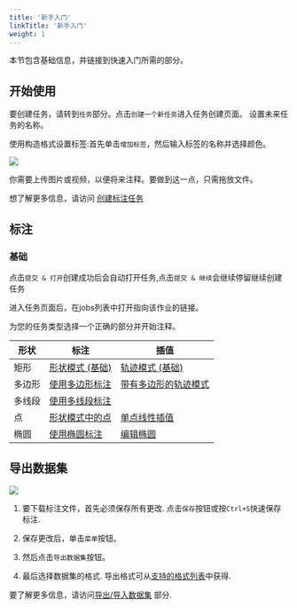 ```yaml
---
title: '新手入门'
linkTitle: '新手入门'
weight: 1
---
```


本节包含基础信息，并链接到快速入门所需的部分。


## 开始使用

要创建任务，请转到`任务`部分。点击`创建一个新任务`进入任务创建页面。
设置未来任务的名称。

使用构造格式设置标签:首先单击`增加标签`，然后输入标签的名称并选择颜色。

![](/images/create_a_new_task.gif)

你需要上传图片或视频，以便将来注释。要做到这一点，只需拖放文件。

想了解更多信息，请访问 [创建标注任务](/docs/manual/basics/create_an_annotation_task/)

## 标注

### 基础

点击`提交 & 打开`创建成功后会自动打开任务,点击`提交 & 继续`会继续停留继续创建任务

进入任务页面后，在jobs列表中打开指向该作业的链接。

为您的任务类型选择一个正确的部分并开始注释。

| 形状     | 标注                                                                                 | 插值                                                                                                          |
| --------- | ------------------------------------------------------------------------------------------ | ---------------------------------------------------------------------------------------------------------------------- |
| 矩形 | [形状模式 (基础)](/docs/manual/basics/shape-mode-basics/)                              | [轨迹模式 (基础)](/docs/manual/basics/track-mode-basics/)                                                          |
| 多边形   | [使用多边形标注](/docs/manual/advanced/annotation-with-polygons/)                | [带有多边形的轨迹模式](/docs/manual/advanced/annotation-with-polygons/track-mode-with-polygons/)                   |
| 多线段  | [使用多线段标注](/docs/manual/advanced/annotation-with-polylines/)              |                                                                                                                        |
| 点    | [形状模式中的点](/docs/manual/advanced/annotation-with-points/points-in-shape-mode/) | [单点线性插值](/docs/manual/advanced/annotation-with-points/liner-interpolation-with-one-point/) |
| 椭圆   | [使用椭圆标注](/docs/manual/advanced/annotation-with-cuboids/)                  | [编辑椭圆](/docs/manual/advanced/annotation-with-cuboids/editing-the-cuboid/)                                |


## 导出数据集

![](/images/image028.jpg)

1. 要下载标注文件，首先必须保存所有更改.
   点击`保存`按钮或按`Ctrl+S`快速保存标注.

1. 保存更改后，单击`菜单`按钮。

1. 然后点击`导出数据集`按钮。

1. 最后选择数据集的格式.
   导出格式可从[支持的格式列表](/docs/manual/advanced/formats/)中获得.

要了解更多信息，请访问[导出/导入数据集](/docs/manual/advanced/export-import-datasets/) 部分.
